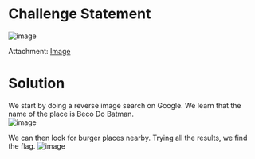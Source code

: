 # Challenge Statement
![image](https://github.com/user-attachments/assets/a782976f-962b-44f3-85bc-63e17b8adb76)

Attachment: [Image](https://github.com/harishkannan05/THM-HackfinityBattle-Writeup/blob/main/Attachments/Beco-OSINT-1741020774699.png)
# Solution

We start by doing a reverse image search on Google. We learn that the name of the place is Beco Do Batman.  
![image](https://github.com/user-attachments/assets/677e2903-991c-4af7-9bf5-7e387019000f)

We can then look for burger places nearby. Trying all the results, we find the flag.
![image](https://github.com/user-attachments/assets/4c63a031-637a-4064-ab9d-7f3427200cee)
